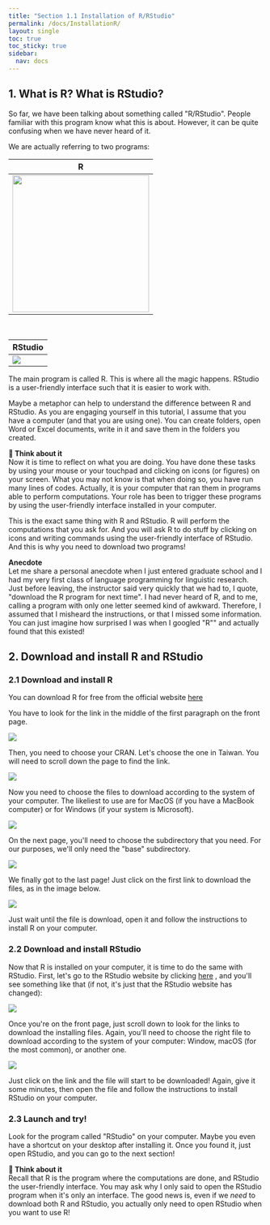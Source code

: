 ```yaml
---
title: "Section 1.1 Installation of R/RStudio"
permalink: /docs/InstallationR/
layout: single
toc: true
toc_sticky: true
sidebar:
  nav: docs
---
```


## 1.	What is R? What is RStudio?

<p>So far, we have been talking about something called "R/RStudio". People familiar with this program know what this is about. However, it can be quite confusing when we have never heard of it.</p>
<p>We are actually referring to two programs:</p>

| <center>R</center>    |
| -------- |
| <img src="https://github.com/aymeric-courses/formosan-corpus-r/blob/master/assets/images/R_logo.png?raw=true" width="270" > | 

<br>

| <center>RStudio</center> |
|------- |
| <img src="https://github.com/aymeric-courses/formosan-corpus-r/blob/master/assets/images/RStudio_Logo.png?raw=true"> |


<p>The main program is called R. This is where all the magic happens. RStudio is a user-friendly interface such that it is easier to work with.</p>
<p>Maybe a metaphor can help to understand the difference between R and RStudio. As you are engaging yourself in this tutorial, I assume that you have a computer (and that you are using one). You can create folders, open Word or Excel documents, write in it and save them in the folders you created.</p>

<p class="notice"><strong> &#129504; Think about it </strong>
<br>Now it is time to reflect on what you are doing. You have done these tasks by using your mouse or your touchpad and clicking on icons (or figures) on your screen. What you may not know is that when doing so, you have run many lines of codes. Actually, it is your computer that ran them in programs able to perform computations. Your role has been to trigger these programs by using the user-friendly interface installed in your computer.</p>

<p>This is the exact same thing with R and RStudio. R will perform the computations that you ask for. And you will ask R to do stuff by clicking on icons and writing commands using the user-friendly interface of RStudio. And this is why you need to download two programs!</p>

<p class="notice--info"><strong>Anecdote</strong><br>Let me share a personal anecdote when I just entered graduate school and I had my very first class of language programming for linguistic research. Just before leaving, the instructor said very quickly that we had to, I quote, "download the R program for next time".
I had never heard of R, and to me, calling a program with only one letter seemed kind of awkward. Therefore, I assumed that I misheard the instructions, or that I missed some information. You can just imagine how surprised I was when I googled "R"" and actually found that this existed!<br></p>


## 2. Download and install R and RStudio
### 2.1 Download and install R

<p>You can download R for free from the official website <a href="https://www.r-project.org/" target="_blank" class="btn btn--primary">here</a>
</p>

<p>You have to look for the link in the middle of the first paragraph on the front page.</p>

<a href="https://github.com/aymeric-courses/formosan-corpus-r/blob/master/assets/images/RWebsite_FrontPage.png?raw=true" target="_blank"><img src="https://github.com/aymeric-courses/formosan-corpus-r/blob/master/assets/images/RWebsite_FrontPage.png?raw=true" ></a>

<p>Then, you need to choose your CRAN. Let's choose the one in Taiwan. You will need to scroll down the page to find the link.</p>

<a href="https://github.com/aymeric-courses/formosan-corpus-r/blob/master/assets/images/RWebsite_CRAN.png?raw=true" target="_blank"><img src="https://github.com/aymeric-courses/formosan-corpus-r/blob/master/assets/images/RWebsite_CRAN.png?raw=true" class="full"></a>

<p>Now you need to choose the files to download according to the system of your computer. The likeliest to use are for MacOS (if you have a MacBook computer) or for Windows (if your system is Microsoft).</p>

<a href="https://github.com/aymeric-courses/formosan-corpus-r/blob/master/assets/images/RWebsite_Download.png?raw=true" target="_blank"><img src="https://github.com/aymeric-courses/formosan-corpus-r/blob/master/assets/images/RWebsite_Download.png?raw=true" class="full"></a>

<p>On the next page, you'll need to choose the subdirectory that you need. For our purposes, we'll only need the "base" subdirectory.</p>

<a href="https://github.com/aymeric-courses/formosan-corpus-r/blob/master/assets/images/RWebsite_DownloadSubdirectory.png?raw=true" target="_blank"><img src="https://github.com/aymeric-courses/formosan-corpus-r/blob/master/assets/images/RWebsite_DownloadSubdirectory.png?raw=true" class="full"></a>

<p>We finally got to the last page! Just click on the first link to download the files, as in the image below.

<a href="https://github.com/aymeric-courses/formosan-corpus-r/blob/master/assets/images/RWebsite_DownloadFinal.png?raw=true" target="_blank"><img src="https://github.com/aymeric-courses/formosan-corpus-r/blob/master/assets/images/RWebsite_DownloadFinal.png?raw=true" class="full"></a>

<p>Just wait until the file is download, open it and follow the instructions to install R on your computer.</p>

### 2.2 Download and install RStudio

<p>Now that R is installed on your computer, it is time to do the same with RStudio. First, let's go to the RStudio website by clicking <a href="https://posit.co/download/rstudio-desktop/" target="_blank" class="btn btn--primary">here</a> , and you'll see something like that (if not, it's just that the RStudio website has changed):
</p>

<a href="https://github.com/aymeric-courses/formosan-corpus-r/blob/master/assets/images/RStudioWebsite_FrontPage.png?raw=true" target="_blank"><img src="https://github.com/aymeric-courses/formosan-corpus-r/blob/master/assets/images/RStudioWebsite_FrontPage.png?raw=true" class="full"></a>

<p>Once you're on the front page, just scroll down to look for the links to download the installing files. Again, you'll need to choose the right file to download according to the system of your computer: Window, macOS (for the most common), or another one.</p>

<a href="https://github.com/aymeric-courses/formosan-corpus-r/blob/master/assets/images/RStudioWebsite_Download.png?raw=true" target="_blank"><img src="https://github.com/aymeric-courses/formosan-corpus-r/blob/master/assets/images/RStudioWebsite_Download.png?raw=true" class="full"></a>

<p>Just click on the link and the file will start to be downloaded! Again, give it some minutes, then open the file and follow the instructions to install RStudio on your computer.</p>

### 2.3 Launch and try!

<p>Look for the program called "RStudio" on your computer. Maybe you even have a shortcut on your desktop after installing it. Once you found it, just open RStudio, and you can go to the next section!</p>

<p class="notice"><strong> &#129504; Think about it </strong>
<br>Recall that R is the program where the computations are done, and RStudio the user-friendly interface. You may ask why I only said to open the RStudio program when it's only an interface. The good news is, even if we <i>need</i> to download both R and RStudio, you actually only need to open RStudio when you want to use R!</p>
